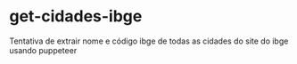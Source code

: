 # get-cidades-ibge
Tentativa de extrair nome e código ibge de todas as cidades do site do ibge usando puppeteer
